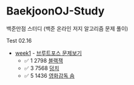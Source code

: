  # BaekjoonOJ-Study
백준만점 스터디 (백준 온라인 저지 알고리즘 문제 풀이) 

Test 02.16

+ [week1](src/week1) - [브루트포스 문제보기](https://www.acmicpc.net/step/22)
  + ✅ 1    2798    [블랙잭](src/week1/블랙잭.java)
  + ✅ 3    7568    [덩치](src/week1/덩치2.java)
  + ✅ 5    1436    [영화감독 숌](src/week1/영화감독숌.java)
